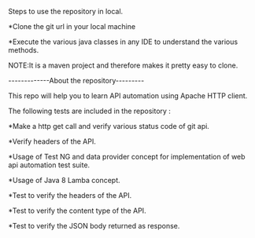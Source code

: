 Steps to use the repository in local. 

*Clone the git url in your local machine

*Execute the various java classes in any IDE to understand the various methods. 

NOTE:It is a maven project and therefore makes it pretty easy to clone.


-------------About the repository--------- 

This repo will help you to learn API automation using Apache HTTP client. 

The following tests are included in the repository :

*Make a http get call and verify various status code of git api.

*Verify headers of the API.

*Usage of Test NG and data provider concept for implementation of web api automation test suite.

*Usage of Java 8 Lamba concept.

*Test to verify the headers of the API.

*Test to verify the content type of the API.

*Test to verify the JSON body returned as response. 





